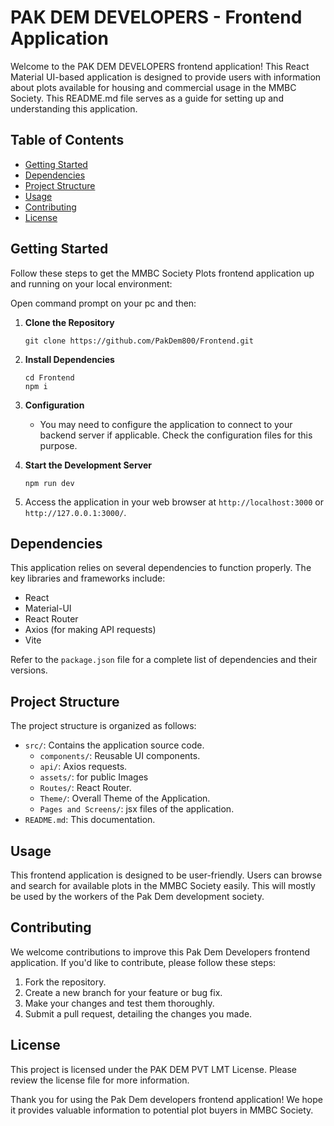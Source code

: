 # PAK DEM DEVELOPERS - Frontend Application

Welcome to the PAK DEM DEVELOPERS frontend application! This React Material UI-based application is designed to provide users with information about plots available for housing and commercial usage in the MMBC Society. This README.md file serves as a guide for setting up and understanding this application.

## Table of Contents
- [Getting Started](#getting-started)
- [Dependencies](#dependencies)
- [Project Structure](#project-structure)
- [Usage](#usage)
- [Contributing](#contributing)
- [License](#license)

## Getting Started
Follow these steps to get the MMBC Society Plots frontend application up and running on your local environment:

Open command prompt on your pc and then:

1. **Clone the Repository**
   ```
   git clone https://github.com/PakDem800/Frontend.git
   ```

2. **Install Dependencies**
   ```
   cd Frontend
   npm i
   ```

3. **Configuration**
   - You may need to configure the application to connect to your backend server if applicable. Check the configuration files for this purpose.

4. **Start the Development Server**
   ```
   npm run dev
   ```

5. Access the application in your web browser at `http://localhost:3000` or `http://127.0.0.1:3000/`.



## Dependencies
This application relies on several dependencies to function properly. The key libraries and frameworks include:
- React
- Material-UI
- React Router
- Axios (for making API requests)
- Vite

Refer to the `package.json` file for a complete list of dependencies and their versions.

## Project Structure
The project structure is organized as follows:
- `src/`: Contains the application source code.
    - `components/`: Reusable UI components.
    - `api/`: Axios requests.
    - `assets/`: for public Images
    - `Routes/`: React Router.
    - `Theme/`: Overall Theme of the Application.
    - `Pages and Screens/`: jsx files of the application.
- `README.md`: This documentation.

## Usage
This frontend application is designed to be user-friendly. Users can browse and search for available plots in the MMBC Society easily. This will mostly be used by the workers of the Pak Dem development society.

## Contributing
We welcome contributions to improve this Pak Dem Developers frontend application. If you'd like to contribute, please follow these steps:
1. Fork the repository.
2. Create a new branch for your feature or bug fix.
3. Make your changes and test them thoroughly.
4. Submit a pull request, detailing the changes you made.

## License
This project is licensed under the PAK DEM PVT LMT License. Please review the license file for more information.



Thank you for using the Pak Dem developers frontend application! We hope it provides valuable information to potential plot buyers in MMBC Society.
